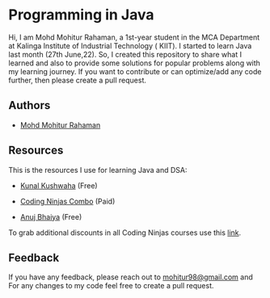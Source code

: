 # Programming in Java

Hi, I am Mohd Mohitur Rahaman, a 1st-year student in the MCA Department at Kalinga Institute of Industrial Technology (
KIIT). I started to learn Java last month (27th June,22). So, I created this repository to share what I learned and also
to provide some solutions for popular problems along with my learning journey. If you want to contribute or can
optimize/add any code further, then please create a pull request.

## Authors

- [Mohd Mohitur Rahaman](https://github.com/mohitur669)

## Resources

This is the resources I use for learning Java and DSA:

- [Kunal Kushwaha](https://www.youtube.com/playlist?list=PL9gnSGHSqcnr_DxHsP7AW9ftq0AtAyYqJ) (Free)

- [Coding Ninjas Combo](https://www.codingninjas.com/courses/java-data-structures-and-algorithms) (Paid)

- [Anuj Bhaiya](https://www.youtube.com/playlist?list=PLUcsbZa0qzu3yNzzAxgvSgRobdUUJvz7p) (Free)

To grab additional discounts in all Coding Ninjas courses use
this [link](https://www.codingninjas.com/?referralCode=UQFSI).

## Feedback

If you have any feedback, please reach out to mohitur98@gmail.com and For any changes to my code feel free to create a
pull request.